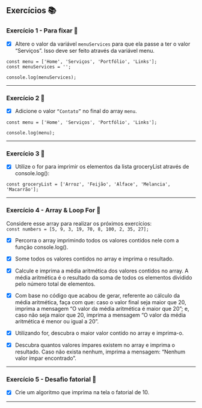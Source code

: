 ## Exercícios :books:

### Exercício 1 - Para fixar 🎯

- [x] Altere o valor da variável `menuServices` para que ela passe a ter o valor “Serviços”. Isso deve ser feito através da variável menu.

```
const menu = ['Home', 'Serviços', 'Portfólio', 'Links'];
const menuServices = '';

console.log(menuServices);
```

---

### Exercício 2 :dart:

- [x] Adicione o valor `“Contato”` no final do array `menu`.

```
const menu = ['Home', 'Serviços', 'Portfólio', 'Links'];

console.log(menu);
```

---

### Exercício 3 :dart:

- [x] Utilize o for para imprimir os elementos da lista groceryList através de console.log():

```
const groceryList = ['Arroz', 'Feijão', 'Alface', 'Melancia', 'Macarrão'];
```

---

### Exercício 4 - Array & Loop For :dart:

Considere esse array para realizar os próximos exercícios: <br>
`const numbers = [5, 9, 3, 19, 70, 8, 100, 2, 35, 27];`<br>

- [x] Percorra o array imprimindo todos os valores contidos nele com a função console.log().

- [x] Some todos os valores contidos no array e imprima o resultado.

- [x] Calcule e imprima a média aritmética dos valores contidos no array. A média aritmética é o resultado da soma de todos os elementos dividido pelo número total de elementos.

- [x] Com base no código que acabou de gerar, referente ao cálculo da média aritmética, faça com que: caso o valor final seja maior que 20, imprima a mensagem “O valor da média aritmética é maior que 20”; e, caso não seja maior que 20, imprima a mensagem “O valor da média aritmética é menor ou igual a 20”.

- [x] Utilizando for, descubra o maior valor contido no array e imprima-o.

- [x] Descubra quantos valores ímpares existem no array e imprima o resultado. Caso não exista nenhum, imprima a mensagem: “Nenhum valor ímpar encontrado”.

---

### Exercício 5 - Desafio fatorial :dart:

- [x] Crie um algoritmo que imprima na tela o fatorial de 10.

---

